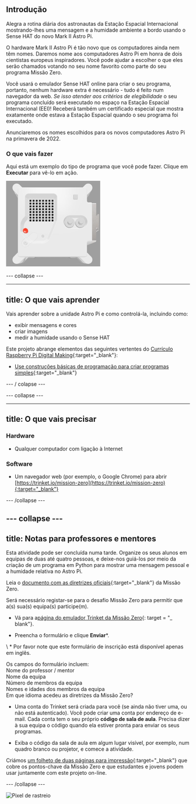 ## Introdução

Alegra a rotina diária dos astronautas da Estação Espacial Internacional mostrando-lhes uma mensagem e a humidade ambiente a bordo usando o Sense HAT do novo Mark II Astro Pi.

O hardware Mark II Astro Pi é tão novo que os computadores ainda nem têm nomes. Daremos nome aos computadores Astro Pi em honra de dois cientistas europeus inspiradores. Você pode ajudar a escolher o que eles serão chamados votando no seu nome favorito como parte do seu programa Missão Zero.

Você usará o emulador Sense HAT online para criar o seu programa, portanto, nenhum hardware extra é necessário - tudo é feito num navegador da web. *Se isso atender aos critérios de elegibilidade* o seu programa concluído será executado no espaço na Estação Espacial Internacional (EEI)! Receberá também um certificado especial que mostra exatamente onde estava a Estação Espacial quando o seu programa foi executado.

Anunciaremos os nomes escolhidos para os novos computadores Astro Pi na primavera de 2022.


### O que vais fazer

Aqui está um exemplo do tipo de programa que você pode fazer. Clique em **Executar** para vê-lo em ação.

![O emulador Trinket Sense HAT executando um programa de exemplo que mostra o valor da humidade a deslizar pela matriz de LED e, em seguida, mostra uma imagem de um peixe](images/M0_4.gif)


--- collapse ---



---
title: O que vais aprender
---

Vais aprender sobre a unidade Astro Pi e como controlá-la, incluindo como:
+ exibir mensagens e cores
+ criar imagens
+ medir a humidade usando o Sense HAT

Este projeto abrange elementos das seguintes vertentes do [Currículo Raspberry Pi Digital Making](http://rpf.io/curriculum){:target="_blank"}:

+ [Use construções básicas de programação para criar programas simples](https://curriculum.raspberrypi.org/programming/creator/){:target="_blank"}

--- / colapse ---

--- collapse ---

---
title: O que vais precisar
---

### Hardware

+ Qualquer computador com ligação à Internet

### Software

+ Um navegador web (por exemplo, o Google Chrome) para abrir [https://trinket.io/mission-zero](https://trinket.io/mission-zero){:target="_blank"}

--- /collapse ---

--- collapse ---
---
title: Notas para professores e mentores
---


Esta atividade pode ser concluída numa tarde. Organize os seus alunos em equipas de duas até quatro pessoas, e deixe-nos guiá-los por meio da criação de um programa em Python para mostrar uma mensagem pessoal e a humidade relativa no Astro Pi.

Leia o [documento com as diretrizes oficiais](https://astro-pi.org/wp-content/uploads/2018/09/Astro_Pi_Mission_Zero_Guidelines_2018_19_V12_pages.pdf){:target="_blank"} da Missão Zero.

Será necessário registar-se para o desafio Missão Zero para permitir que a(s) sua(s) equipa(s) participe(m).

+ Vá para a[página do emulador Trinket da Missão Zero](https://trinket.io/mission-zero){: target = "_ blank"}.

+ Preencha o formulário e clique **Enviar**\*.

\ * Por favor note que este formulário de inscrição está disponível apenas em inglês.

Os campos do formulário incluem:  
Nome do professor / mentor   
Nome da equipa  
Número de membros da equipa  
Nomes e idades dos membros da equipa  
Em que idioma acedeu as diretrizes da Missão Zero?

+ Uma conta do Trinket será criada para você (se ainda não tiver uma, ou não está autenticado). Você pode criar uma conta por endereço de e-mail. Cada conta tem o seu próprio **código de sala de aula**. Precisa dizer à sua equipa o código quando ela estiver pronta para enviar os seus programas.

+ Exiba o código da sala de aula em algum lugar visível, por exemplo, num quadro branco ou projetor, e comece a atividade.

 Criámos [ um folheto de duas páginas para impressão](https://astro-pi.org/astro_pi_mission_zero_project_print_out_v10_print/){:target="_blank"} que cobre os pontos-chave da Missão Zero e que estudantes e jovens podem usar juntamente com este projeto on-line.

--- /collapse ---

![Pixel de rastreio](https://code.org/api/hour/begin_raspberrypi_astropi.png)
